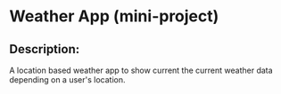  # Weather App (mini-project)

## Description:

A location based weather app to show current the current weather data depending on a user's location.